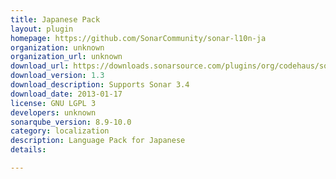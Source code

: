 ```yaml
---
title: Japanese Pack
layout: plugin
homepage: https://github.com/SonarCommunity/sonar-l10n-ja
organization: unknown
organization_url: unknown
download_url: https://downloads.sonarsource.com/plugins/org/codehaus/sonar-plugins/l10n/sonar-l10n-ja-plugin/1.3/sonar-l10n-ja-plugin-1.3.jar
download_version: 1.3
download_description: Supports Sonar 3.4
download_date: 2013-01-17
license: GNU LGPL 3
developers: unknown
sonarqube_version: 8.9-10.0
category: localization
description: Language Pack for Japanese
details: 

---
```


